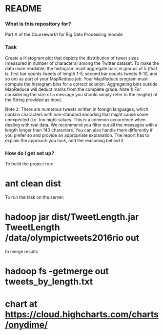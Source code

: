 # README #

### What is this repository for? ###

Part A of the Coursework1 for Big Data Processing module

### Task ###

Create a Histogram plot that depicts the distribution of tweet sizes (measured in number of characters) among the 
Twitter dataset. To make the data more readable, the histogram must aggregate bars in groups of 5 (that is, first bar 
counts tweets of length 1-5, second bar counts tweets 6-10, and so on) as part of your MapReduce job. Your MapReduce 
program must compute the histogram bins for a correct solution. Aggregating bins outside MapReduce will deduct marks 
from the complete grade.
Note 1: For considering the size of a message you should simply refer to the length() of the String provided as input.

Note 2: There are numerous tweets written in foreign languages, which contain characters with non-standard encoding that might cause some unexpected (i.e. too high) values. This is a common occurrence when dealing with real data. We recommend you filter out all the messages with a length longer than 140 characters. You can also handle them differently if you prefer so and provide an appropriate explanation.  The report has to explain the approach you took, and the reasoning behind it

### How do I get set up? ###

To build the project run: 
# ant clean dist #
To run the task on the server:
# hadoop jar dist/TweetLength.jar TweetLength /data/olympictweets2016rio out #
to merge results
# hadoop fs -getmerge out tweets_by_length.txt #

# chart at https://cloud.highcharts.com/charts/onydime/ #